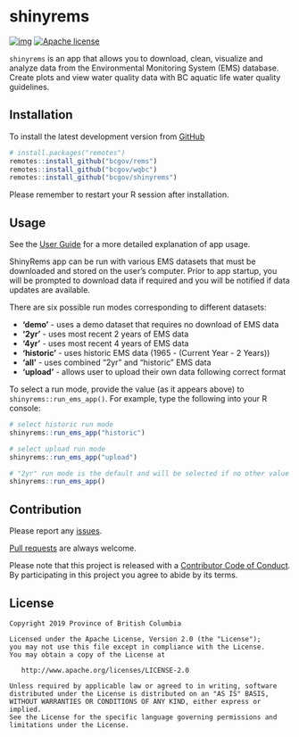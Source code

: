 
<!-- README.md is generated from README.Rmd. Please edit that file -->

# shinyrems

<!-- badges: start -->

[![img](https://img.shields.io/badge/Lifecycle-Maturing-007EC6)](https://github.com/bcgov/repomountie/blob/master/doc/lifecycle-badges.md)
[![Apache
license](https://img.shields.io/badge/License-Apache%202.0-blue.svg)](https://opensource.org/licenses/Apache-2.0)
<!-- badges: end -->

`shinyrems` is an app that allows you to download, clean, visualize and
analyze data from the Environmental Monitoring System (EMS) database.
Create plots and view water quality data with BC aquatic life water
quality guidelines.

## Installation

To install the latest development version from
[GitHub](https://github.com/bcgov/shinyrems)

``` r
# install.packages("remotes")
remotes::install_github("bcgov/rems")
remotes::install_github("bcgov/wqbc")
remotes::install_github("bcgov/shinyrems")
```

Please remember to restart your R session after installation.

## Usage

See the [User
Guide](https://bcgov.github.io/shinyrems/articles/shinyrems.html) for a
more detailed explanation of app usage.

ShinyRems app can be run with various EMS datasets that must be
downloaded and stored on the user’s computer. Prior to app startup, you
will be prompted to download data if required and you will be notified
if data updates are available.

There are six possible run modes corresponding to different datasets:

-   **‘demo’** - uses a demo dataset that requires no download of EMS
    data  
-   **‘2yr’** - uses most recent 2 years of EMS data
-   **‘4yr’** - uses most recent 4 years of EMS data
-   **‘historic’** - uses historic EMS data (1965 - (Current Year - 2
    Years))
-   **‘all’** - uses combined “2yr” and “historic” EMS data
-   **‘upload’** - allows user to upload their own data following
    correct format

To select a run mode, provide the value (as it appears above) to
`shinyrems::run_ems_app()`. For example, type the following into your R
console:

``` r
# select historic run mode
shinyrems::run_ems_app("historic")

# select upload run mode
shinyrems::run_ems_app("upload")

# "2yr" run mode is the default and will be selected if no other value is provided
shinyrems::run_ems_app()
```

## Contribution

Please report any [issues](https://github.com/bcgov/shinyrems/issues).

[Pull requests](https://github.com/bcgov/shinyrems/pulls) are always
welcome.

Please note that this project is released with a [Contributor Code of
Conduct](CODE_OF_CONDUCT.md). By participating in this project you agree
to abide by its terms.

## License

    Copyright 2019 Province of British Columbia

    Licensed under the Apache License, Version 2.0 (the "License");
    you may not use this file except in compliance with the License.
    You may obtain a copy of the License at 

       http://www.apache.org/licenses/LICENSE-2.0

    Unless required by applicable law or agreed to in writing, software
    distributed under the License is distributed on an "AS IS" BASIS,
    WITHOUT WARRANTIES OR CONDITIONS OF ANY KIND, either express or implied.
    See the License for the specific language governing permissions and
    limitations under the License.
